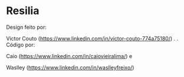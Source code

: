 # Resilia

Design feito por: 

Victor Couto (https://www.linkedin.com/in/victor-couto-774a75180/)
.
.
Código por: 

Caio (https://www.linkedin.com/in/caiovieiralima/) e 

Waslley (https://www.linkedin.com/in/waslleyfreixo/)
